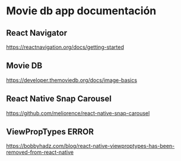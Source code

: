 # Movie db app documentación

## React Navigator

https://reactnavigation.org/docs/getting-started

## Movie DB

https://developer.themoviedb.org/docs/image-basics



## React Native Snap Carousel

https://github.com/meliorence/react-native-snap-carousel


## ViewPropTypes ERROR

https://bobbyhadz.com/blog/react-native-viewproptypes-has-been-removed-from-react-native